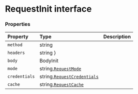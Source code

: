 # RequestInit interface










### Properties

| Property	   | Type	| Description|
|:-------------|:-------|:-----------|
|`method`      | string |  |
|`headers`      | string } |  |
|`body`      | BodyInit |  |
|`mode`      | string,[`RequestMode`](RequestMode.md) |  |
|`credentials`      | string,[`RequestCredentials`](RequestCredentials.md) |  |
|`cache`      | string,[`RequestCache`](RequestCache.md) |  |




